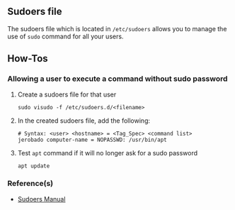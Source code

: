 Sudoers file
---

The sudoers file which is located in `/etc/sudoers` allows you to manage the use of `sudo` command for all your users.

How-Tos
---

### Allowing a user to execute a command without sudo password

1. Create a sudoers file for that user

    ```
    sudo visudo -f /etc/sudoers.d/<filename>
    ```

2. In the created sudoers file, add the following:
    
    ```
    # Syntax: <user> <hostname> = <Tag_Spec> <command list>
    jerobado computer-name = NOPASSWD: /usr/bin/apt
    ```

3. Test `apt` command if it will no longer ask for a sudo password

    ```
    apt update
    ```


### Reference(s)
- [Sudoers Manual](https://www.sudo.ws/man/1.8.13/sudoers.man.html)